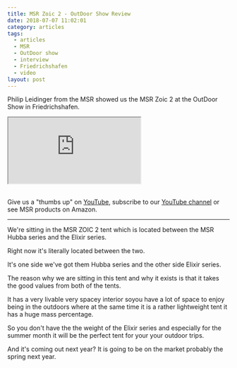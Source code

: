 ```yaml
---
title: MSR Zoic 2 - OutDoor Show Review
date: 2018-07-07 11:02:01
category: articles
tags:
  - articles
  - MSR
  - OutDoor show
  - interview
  - Friedrichshafen
  - video
layout: post
---
```


Philip Leidinger from the MSR showed us the MSR Zoic 2 at the OutDoor Show in Friedrichshafen.

<div class="embed-responsive embed-responsive-16by9">
    <iframe class="embed-responsive-item" src="https://www.youtube.com/embed/Wm0zOUuAayM"></iframe>
</div>
<br>
<!--more-->

Give us a "thumbs up" on <a href="https://www.youtube.com/watch?v=Wm0zOUuAayM&t=1s" rel="nofollow" target="_blank">YouTube</a>, subscribe to our <a target="_blank" rel="nofollow" href="https://www.youtube.com/channel/UCnO9Q_m9EaOCrHmmQIBVBNw?sub_confirmation=1">YouTube channel</a> or see MSR products on <a hre="https://amzn.to/2zjYEuW" rel="nofollow" target="_blank">Amazon</a>.

---

We're sitting in the MSR ZOIC 2 tent which is located between the MSR Hubba series and the Elixir series.

Right now it's literally located between the two.

It's one side we've got them Hubba series and the other side Elixir series.

The reason why we are sitting in this tent and why it exists is that it takes the good values from both of the tents.

It has a very livable very spacey interior soyou have a lot of space to enjoy being in the outdoors where at the same time it is a rather lightweight tent it has a huge mass percentage.

So you don't have the the weight of the Elixir series and especially for the summer month it will be the perfect tent for your your outdoor trips.

And it's coming out next year? It is going to be on the market probably the spring next year.
